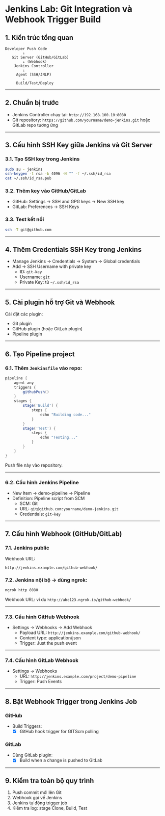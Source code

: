 # Jenkins Lab: Git Integration và Webhook Trigger Build

## 1. Kiến trúc tổng quan

```
Developer Push Code
        ↓
   Git Server (GitHub/GitLab)
        ↓ (Webhook)
    Jenkins Controller
        ↓
     Agent (SSH/JNLP)
        ↓
     Build/Test/Deploy
```

---

## 2. Chuẩn bị trước

- Jenkins Controller chạy tại: `http://192.168.100.10:8080`
- Git repository: `https://github.com/yourname/demo-jenkins.git` hoặc GitLab repo tương ứng

---

## 3. Cấu hình SSH Key giữa Jenkins và Git Server

### 3.1. Tạo SSH key trong Jenkins

```bash
sudo su - jenkins
ssh-keygen -t rsa -b 4096 -N "" -f ~/.ssh/id_rsa
cat ~/.ssh/id_rsa.pub
```

### 3.2. Thêm key vào GitHub/GitLab

- GitHub: Settings → SSH and GPG keys → New SSH key
- GitLab: Preferences → SSH Keys

### 3.3. Test kết nối

```bash
ssh -T git@github.com
```

---

## 4. Thêm Credentials SSH Key trong Jenkins

- Manage Jenkins → Credentials → System → Global credentials
- Add → SSH Username with private key
  - ID: `git-key`
  - Username: `git`
  - Private Key: từ `~/.ssh/id_rsa`

---

## 5. Cài plugin hỗ trợ Git và Webhook

Cài đặt các plugin:

- Git plugin
- GitHub plugin (hoặc GitLab plugin)
- Pipeline plugin

---

## 6. Tạo Pipeline project

### 6.1. Thêm `Jenkinsfile` vào repo:

```groovy
pipeline {
    agent any
    triggers {
        githubPush()
    }
    stages {
        stage('Build') {
            steps {
                echo "Building code..."
            }
        }
        stage('Test') {
            steps {
                echo "Testing..."
            }
        }
    }
}
```

Push file này vào repository.

---

### 6.2. Cấu hình Jenkins Pipeline

- New Item → demo-pipeline → Pipeline
- Definition: Pipeline script from SCM
  - SCM: Git
  - URL: `git@github.com:yourname/demo-jenkins.git`
  - Credentials: `git-key`

---

## 7. Cấu hình Webhook (GitHub/GitLab)

### 7.1. Jenkins public

Webhook URL:

```
http://jenkins.example.com/github-webhook/
```

### 7.2. Jenkins nội bộ → dùng ngrok:

```bash
ngrok http 8080
```

Webhook URL: ví dụ `http://abc123.ngrok.io/github-webhook/`

---

### 7.3. Cấu hình GitHub Webhook

- Settings → Webhooks → Add Webhook
  - Payload URL: `http://jenkins.example.com/github-webhook/`
  - Content type: application/json
  - Trigger: Just the push event

---

### 7.4. Cấu hình GitLab Webhook

- Settings → Webhooks
  - URL: `http://jenkins.example.com/project/demo-pipeline`
  - Trigger: Push Events

---

## 8. Bật Webhook Trigger trong Jenkins Job

### GitHub

- Build Triggers: 
  - [x] GitHub hook trigger for GITScm polling

### GitLab

- Dùng GitLab plugin:
  - [x] Build when a change is pushed to GitLab

---

## 9. Kiểm tra toàn bộ quy trình

1. Push commit mới lên Git
2. Webhook gọi về Jenkins
3. Jenkins tự động trigger job
4. Kiểm tra log: stage Clone, Build, Test
